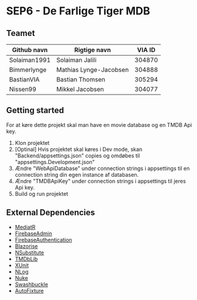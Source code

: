# SEP6 - De Farlige Tiger MDB

## Teamet

| Github navn  | Rigtige navn | VIA ID |
| ------------- | ------------- | ------------- |
| Solaiman1991 | Solaiman Jalili | 304870 |
| Bimmerlynge | Mathias Lynge-Jacobsen | 304888 |
| BastianVIA | Bastian Thomsen | 305294 |
| Nissen99 | Mikkel Jacobsen | 304077 |

## Getting started
For at køre dette projekt skal man have en movie database og en TMDB Api key.
1. Klon projektet
2. [Optinal] Hvis projektet skal køres i Dev mode, skan "Backend/appsettings.json" copies og omdøbes til "appsettings.Development.json"
3. Ændre "WebApiDatabase" under connection strings i appsettings til en connection string din egen instance af databasen.
4. Ændre "TMDBApiKey" under connection strings i appsettings til jeres Api key.
5. Build og run projektet


## External Dependencies
- [MediatR](https://www.nuget.org/packages/MediatR)
- [FirebaseAdmin](https://www.nuget.org/packages/FirebaseAdmin)
- [FirebaseAuthentication](https://www.nuget.org/packages/FirebaseAuthentication.net)
- [Blazorise](https://www.nuget.org/packages/Blazorise)
- [NSubstitute](https://www.nuget.org/packages/FirebaseAuthentication.net)
- [TMDbLib](https://www.nuget.org/packages/TMDbLib)
- [XUnit](https://www.nuget.org/packages/xunit)
- [NLog](https://www.nuget.org/packages/NLog)
- [Nuke](https://www.nuget.org/packages/Nuke.Common)
- [Swashbuckle](https://www.nuget.org/packages/Swashbuckle.AspNetCore)
- [AutoFixture](https://www.nuget.org/packages/AutoFixture)

